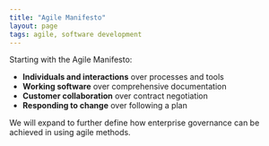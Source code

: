 ```yaml
---
title: "Agile Manifesto"
layout: page
tags: agile, software development
---
```

Starting with the Agile Manifesto:
- **Individuals and interactions** over processes and tools
- **Working software** over comprehensive documentation
- **Customer collaboration** over contract negotiation
- **Responding to change** over following a plan

We will expand to further define how enterprise governance can be achieved in using agile methods.